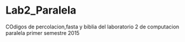 # Lab2_Paralela
COdigos de percolacion,fasta y biblia del laboratorio 2 de computacion paralela primer semestre 2015
